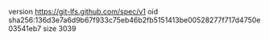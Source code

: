 version https://git-lfs.github.com/spec/v1
oid sha256:136d3e7a6d9b67f933c75eb46b2fb5151413be00528277f717d4750e03541eb7
size 3039
